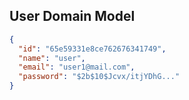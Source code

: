 ## User Domain Model

````json
{
  "id": "65e59331e8ce762676341749",
  "name": "user",
  "email": "user1@mail.com",
  "password": "$2b$10$Jcvx/itjYDhG..."
}
````